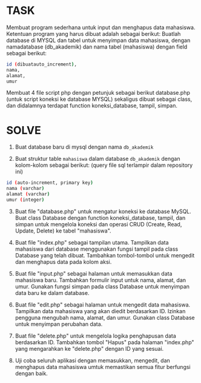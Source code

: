 # TASK 

Membuat program sederhana untuk input dan menghapus data mahasiswa.
Ketentuan program yang harus dibuat adalah sebagai berikut: 
Buatlah database di MYSQL dan tabel untuk menyimpan data mahasiswa, 
dengan namadatabase (db_akademik) dan nama tabel (mahasiswa) dengan
field sebagai berikut:

``` bash 
id (dibuatauto_increment),
nama, 
alamat,
umur
```
Membuat 4 file script php dengan petunjuk sebagai berikut
database.php (untuk script koneksi ke database MYSQL) sekaligus dibuat sebagai class,
dan didalamnya terdapat function koneksi_database, tampil, simpan.

# SOLVE

1. Buat database baru di mysql dengan nama `db_akademik`

2. Buat struktur table `mahasiswa` dalam database `db_akademik` dengan kolom-kolom sebagai berikut:
(query file sql terlampir dalam repository ini)

```bash
id (auto-increment, primary key)
nama (varchar)
alamat (varchar)
umur (integer) 
```
3. Buat file "database.php" untuk mengatur koneksi ke database MySQL.
Buat class Database dengan function koneksi_database, tampil, dan simpan untuk mengelola koneksi dan operasi CRUD (Create, Read, Update, Delete) ke tabel "mahasiswa".

4. Buat file "index.php" sebagai tampilan utama.
Tampilkan data mahasiswa dari database menggunakan fungsi tampil pada class Database yang telah dibuat.
Tambahkan tombol-tombol untuk mengedit dan menghapus data pada kolom aksi.

5. Buat file "input.php" sebagai halaman untuk memasukkan data mahasiswa baru.
Tambahkan formulir input untuk nama, alamat, dan umur.
Gunakan fungsi simpan pada class Database untuk menyimpan data baru ke dalam database.

6. Buat file "edit.php" sebagai halaman untuk mengedit data mahasiswa.
Tampilkan data mahasiswa yang akan diedit berdasarkan ID.
Izinkan pengguna mengubah nama, alamat, dan umur.
Gunakan class Database untuk menyimpan perubahan data.

7. Buat file "delete.php" untuk mengelola logika penghapusan data berdasarkan ID.
Tambahkan tombol "Hapus" pada halaman "index.php" yang mengarahkan ke "delete.php" dengan ID yang sesuai.

8. Uji coba seluruh aplikasi dengan memasukkan, mengedit, dan menghapus data mahasiswa umtuk memastikan semua fitur berfungsi dengan baik.

